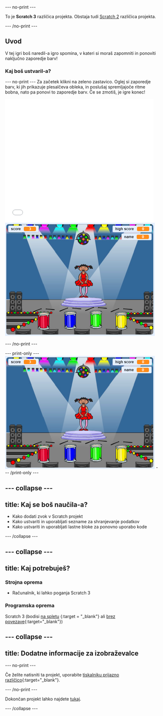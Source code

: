 \--- no-print \---

To je **Scratch 3** različica projekta. Obstaja tudi [Scratch 2](https://projects.raspberrypi.org/en/projects/memory-scratch2) različica projekta.

\--- /no-print \---

## Uvod

V tej igri boš naredil-a igro spomina, v kateri si moraš zapomniti in ponoviti naključno zaporedje barv!

### Kaj boš ustvaril-a?

\--- no-print \--- Za začetek klikni na zeleno zastavico. Oglej si zaporedje barv, ki jih prikazuje plesalčeva obleka, in poslušaj spremljajoče ritme bobna, nato pa ponovi to zaporedje barv. Če se zmotiš, je igre konec!

<div class="scratch-preview">
  <iframe allowtransparency="true" width="485" height="402" src="//scratch.mit.edu/projects/embed/284452634/?autostart=false" frameborder="0" allowfullscreen scrolling="no" mark="crwd-mark"></iframe> <img src="images/screenshot.png" />
</div>

\--- /no-print \---

\--- print-only \--- ![screenshot of finished game](images/screenshot.png) \--- /print-only \---

## \--- collapse \---

## title: Kaj se boš naučila-a?

+ Kako dodati zvok v Scratch projekt
+ Kako ustvariti in uporabljati sezname za shranjevanje podatkov
+ Kako ustvariti in uporabljati lastne bloke za ponovno uporabo kode

\--- /collapse \---

## \--- collapse \---

## title: Kaj potrebuješ?

### Strojna oprema

+ Računalnik, ki lahko poganja Scratch 3

### Programska oprema

Scratch 3 (bodisi [na spletu](https://rpf.io/scratchon) {:target = "_blank"} ali [brez povezave](https://rpf.io/scratchoff){:target="_blank"})

## \--- collapse \---

## title: Dodatne informacije za izobraževalce

\--- no-print \---

Če želite natisniti ta projekt, uporabite [tiskalniku prijazno različico](https://projects.raspberrypi.org/en/projects/memory/print){:target="_blank"}.

\--- /no-print \---

Dokončan projekt lahko najdete [tukaj](http://rpf.io/p/en/memory-get).

\--- /collapse \---